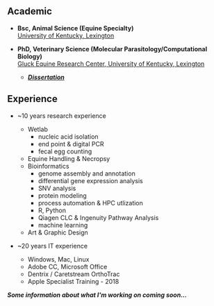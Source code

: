 ## Academic
- **Bsc, Animal Science (Equine Specialty)**\
[University of Kentucky, Lexington](https://www.uky.edu/)

- **PhD, Veterinary Science (Molecular Parasitology/Computational Biology)**\
[Gluck Equine Research Center, University of Kentucky, Lexington](https://gluck.ca.uky.edu/)
  - ***[Dissertation](https://uknowledge.uky.edu/gluck_etds/67/)***

## Experience
- ~10 years research experience
  - Wetlab
    - nucleic acid isolation  
    - end point & digital PCR
    - fecal egg counting
  - Equine Handling & Necropsy
  - Bioinformatics
    - genome assembly and annotation
    - differential gene expression analysis
    - SNV analysis
    - protein modeling
    - process automation & HPC utlization
    - R, Python
    - Qiagen CLC & Ingenuity Pathway Analysis
    - machine learning
  - Art & Graphic Design
    
- ~20 years IT experience
  - Windows, Mac, Linux
  - Adobe CC, Microsoft Office
  - Dentrix / Caretstream OrthoTrac
  - Apple Specialist Training - 2018

***Some information about what I'm working on coming soon...***
